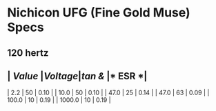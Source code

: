# Nichicon UFG (Fine Gold Muse) Specs

## 120 hertz

| *Value* |*Voltage*|*tan &* |* ESR *|
--------------------------------------
|    2.2  |   50    |  0.10  |
|   10.0  |   50    |  0.10  | 
|   47.0  |   25    |  0.14  |
|   47.0  |   63    |  0.09  |
|  100.0  |   10    |  0.19  |
| 1000.0  |   10    |  0.19  |
 
